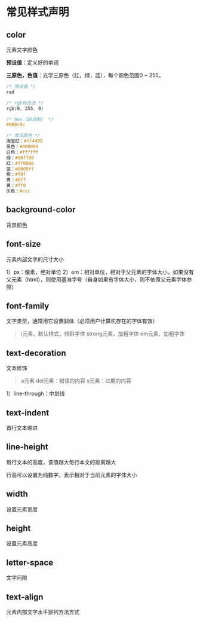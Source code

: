 # 常见样式声明

## color

元素文字颜色

**预设值**：定义好的单词

**三原色，色值**：光学三原色（红，绿，蓝），每个颜色范围0 ~ 255。

```css
/* 预设值 */
red

/* rgb标志法 */
rgb(0, 255, 0)

/* hex（16进制） */
#008c8c

/* 常见颜色 */
淘宝红：#ff4400
黑色：#000000
白色：#ffffff
绿：#00ff00
红：#ff0000
蓝：#0000ff
紫：#f0f
青：#0ff
黄：#ff0
灰色：#ccc
```

## background-color

背景颜色

## font-size

元素内部文字的尺寸大小

1）px：像素，绝对单位
2）em：相对单位，相对于父元素的字体大小，如果没有父元素（html），则使用基准字号（自身如果有字体大小，则不依照父元素字体参照）

## font-family

文字类型，通常用它设置斜体（必须用户计算机存在的字体有效）

> i元素，默认样式，倾斜字体
> strong元素，加粗字体
> em元素，加粗字体

## text-decoration

文本修饰

> a元素
> del元素：错误的内容
> s元素：过期的内容

1）line-through：中划线

## text-indent

首行文本缩进

## line-height

每行文本的高度，该值越大每行本文的距离越大

行高可以设置为纯数字，表示相对于当前元素的字体大小

## width

设置元素宽度

## height

设置元素高度

## letter-space

文字间隙

## text-align

元素内部文字水平排列方法方式